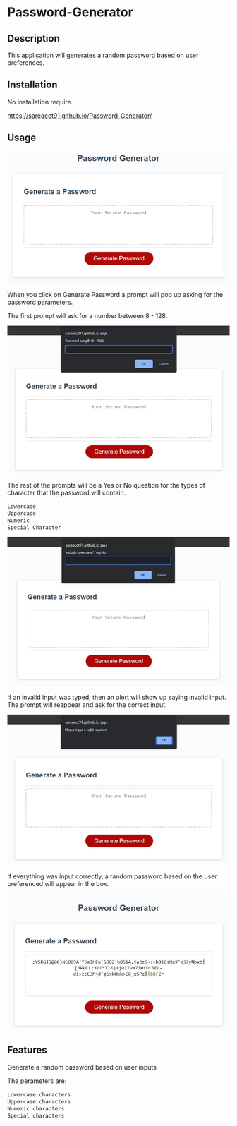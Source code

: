 # Password-Generator

## Description

This application will generates a random password based on user preferences.

## Installation

No installation require.

https://sareacct91.github.io/Password-Generator/

## Usage

![The Password Generator application displays a red button to "Generate Password".](./Assets/images/projectSS.png)

When you click on Generate Password a prompt will pop up asking for the password parameters.

The first prompt will ask for a number between 8 - 128.

![A prompt that asks for a number between 8 - 128.](./Assets/images/ss-length.jpg)

The rest of the prompts will be a Yes or No question for the types of character that the password will contain.

    Lowercase
    Uppercase
    Numeric
    Special Character

![A prompt that asks for a yes or no input.](./Assets/images/ss-yes-no.jpg)

If an invalid input was typed, then an alert will show up saying invalid input. The prompt will reappear and ask for the correct input.

![The alert showing invalid input.](./Assets/images/ss-retry.jpg)

If everything was input correctly, a random password based on the user preferenced will appear in the box.

![Genereated password in the box.](./Assets/images/ss-generated.jpg)

## Features

Generate a random password based on user inputs

The perameters are:

    Lowercase characters
    Uppercase characters
    Numeric characters
    Special characters